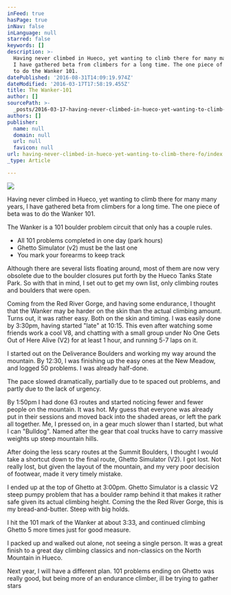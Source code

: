 ```yaml
---
inFeed: true
hasPage: true
inNav: false
inLanguage: null
starred: false
keywords: []
description: >-
  Having never climbed in Hueco, yet wanting to climb there for many many years,
  I have gathered beta from climbers for a long time. The one piece of beta was
  to do the Wanker 101.
datePublished: '2016-08-31T14:09:19.974Z'
dateModified: '2016-03-17T17:58:19.455Z'
title: The Wanker-101
author: []
sourcePath: >-
  _posts/2016-03-17-having-never-climbed-in-hueco-yet-wanting-to-climb-there-fo.md
authors: []
publisher:
  name: null
  domain: null
  url: null
  favicon: null
url: having-never-climbed-in-hueco-yet-wanting-to-climb-there-fo/index.html
_type: Article

---
```

![](https://the-grid-user-content.s3-us-west-2.amazonaws.com/5b2dbea9-0b8e-4962-b0d4-974ecdd9aff8.jpg)

Having never climbed in Hueco, yet wanting to climb there for many many years, I have gathered beta from climbers for a long time. The one piece of beta was to do the Wanker 101\.

The Wanker is a 101 boulder problem circuit that only has a couple rules.

* All 101 problems completed in one day (park hours)
* Ghetto Simulator (v2) must be the last one
* You mark your forearms to keep track

Although there are several lists floating around, most of them are now very obsolete due to the boulder closures put forth by the Hueco Tanks State Park. So with that in mind, I set out to get my own list, only climbing routes and boulders that were open.

Coming from the Red River Gorge, and having some endurance, I thought that the Wanker may be harder on the skin than the actual climbing amount. Turns out, it was rather easy. Both on the skin and timing. I was easily done by 3:30pm, having started "late" at 10:15\. This even after watching some friends work a cool V8, and chatting with a small group under No One Gets Out of Here Alive (V2) for at least 1 hour, and running 5-7 laps on it.

I started out on the Deliverance Boulders and working my way around the mountain. By 12:30, I was finishing up the easy ones at the New Meadow, and logged 50 problems. I was already half-done.

The pace slowed dramatically, partially due to te spaced out problems, and partly due to the lack of urgency.

By 1:50pm I had done 63 routes and started noticing fewer and fewer people on the mountain. It was hot. My guess that everyone was already put in their sessions and moved back into the shaded areas, or left the park all together. Me, I pressed on, in a gear much slower than I started, but what I can "Bulldog". Named after the gear that coal trucks have to carry massive weights up steep mountain hills.

After doing the less scary routes at the Summit Boulders, I thought I would take a shortcut down to the final route, Ghetto Simulator (V2). I got lost. Not really lost, but given the layout of the mountain, and my very poor decision of footwear, made it very timely mistake.

I ended up at the top of Ghetto at 3:00pm. Ghetto Simulator is a classic V2 steep pumpy problem that has a boulder ramp behind it that makes it rather safe given its actual climbing height. Coming the the Red River Gorge, this is my bread-and-butter. Steep with big holds.

I hit the 101 mark of the Wanker at about 3:33, and continued climbing Ghetto 5 more times just for good measure.

I packed up and walked out alone, not seeing a single person. It was a great finish to a great day climbing classics and non-classics on the North Mountain in Hueco.

Next year, I will have a different plan. 101 problems ending on Ghetto was really good, but being more of an endurance climber, ill be trying to gather stars